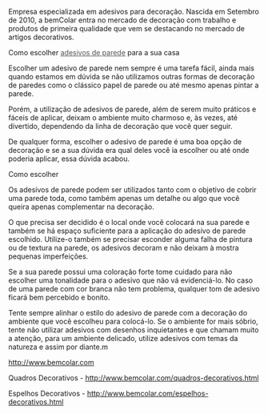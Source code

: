 Empresa especializada em adesivos para decoração. Nascida em Setembro de 2010, a bemColar entra no mercado de decoração com trabalho e produtos de primeira qualidade que vem se destacando no mercado de artigos decorativos. 

Como escolher <a style="color:#555555" href="http://www.bemcolar.com/">adesivos de parede</a> para a sua casa

Escolher um adesivo de parede nem sempre é uma tarefa fácil, ainda mais quando estamos em dúvida se não utilizamos outras formas de decoração de paredes como o clássico papel de parede ou até mesmo apenas pintar a parede.

Porém, a utilização de adesivos de parede, além de serem muito práticos e fáceis de aplicar, deixam o ambiente muito charmoso e, às vezes, até divertido, dependendo da linha de decoração que você quer seguir.

De qualquer forma, escolher o adesivo de parede é uma boa opção de decoração e se a sua dúvida era qual deles você ia escolher ou até onde poderia aplicar, essa dúvida acabou.


Como escolher

Os adesivos de parede podem ser utilizados tanto com o objetivo de cobrir uma parede toda, como também apenas um detalhe ou algo que você queira apenas complementar na decoração.

O que precisa ser decidido é o local onde você colocará na sua parede e também se há espaço suficiente para a aplicação do adesivo de parede escolhido. Utilize-o também se precisar esconder alguma falha de pintura ou de textura na parede, os adesivos decoram e não deixam à mostra pequenas imperfeições.

Se a sua parede possui uma coloração forte tome cuidado para não escolher uma tonalidade para o adesivo que não vá evidenciá-lo. No caso de uma parede com cor branca não tem problema, qualquer tom de adesivo ficará bem percebido e bonito.

Tente sempre alinhar o estilo do adesivo de parede com a decoração do ambiente que você escolheu para colocá-lo. Se o ambiente for mais sóbrio, tente não utilizar adesivos com desenhos inquietantes e que chamam muito a atenção, para um ambiente delicado, utilize adesivos com temas da natureza e assim por diante.m

http://www.bemcolar.com

Quadros Decorativos - http://www.bemcolar.com/quadros-decorativos.html

Espelhos Decorativos - http://www.bemcolar.com/espelhos-decorativos.html



